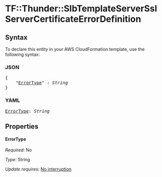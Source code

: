 # TF::Thunder::SlbTemplateServerSsl ServerCertificateErrorDefinition

## Syntax

To declare this entity in your AWS CloudFormation template, use the following syntax:

### JSON

<pre>
{
    "<a href="#errortype" title="ErrorType">ErrorType</a>" : <i>String</i>
}
</pre>

### YAML

<pre>
<a href="#errortype" title="ErrorType">ErrorType</a>: <i>String</i>
</pre>

## Properties

#### ErrorType

_Required_: No

_Type_: String

_Update requires_: [No interruption](https://docs.aws.amazon.com/AWSCloudFormation/latest/UserGuide/using-cfn-updating-stacks-update-behaviors.html#update-no-interrupt)

